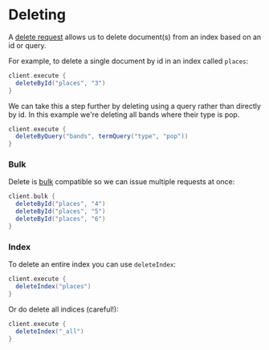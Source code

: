 # Deleting

A [delete request](https://www.elastic.co/guide/en/elasticsearch/reference/current/docs-delete.html) allows us to delete document(s) from an index based on an id or query.

For example, to delete a single document by id in an index called `places`:

```scala
client.execute {
  deleteById("places", "3")
}
```

We can take this a step further by deleting using a query rather than directly by id.
In this example we're deleting all bands where their type is pop.

```scala
client.execute {
  deleteByQuery("bands", termQuery("type", "pop"))
}
```

### Bulk

Delete is [bulk](bulk.md) compatible so we can issue multiple requests at once:

```scala
client.bulk {
  deleteById("places", "4")
  deleteById("places", "5")
  deleteById("places", "6")
}
```


### Index

To delete an entire index you can use `deleteIndex`:

```scala
client.execute {
  deleteIndex("places")
}
```

Or do delete all indices (careful!):

```scala
client.execute {
  deleteIndex("_all")
}
```
